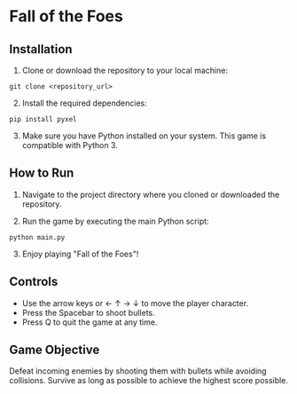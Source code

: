 # Fall of the Foes

## Installation

1. Clone or download the repository to your local machine:

```
git clone <repository_url>
```

2. Install the required dependencies:

```
pip install pyxel
```

3. Make sure you have Python installed on your system. This game is compatible with Python 3.

## How to Run

1. Navigate to the project directory where you cloned or downloaded the repository.

2. Run the game by executing the main Python script:

```
python main.py
```

3. Enjoy playing "Fall of the Foes"!

## Controls

- Use the arrow keys or ← ↑ → ↓ to move the player character.
- Press the Spacebar to shoot bullets.
- Press Q to quit the game at any time.

## Game Objective

Defeat incoming enemies by shooting them with bullets while avoiding collisions. Survive as long as possible to achieve the highest score possible.